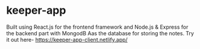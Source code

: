 # keeper-app

Built using React.js for the frontend framework and Node.js & Express for the backend part with MongodB
Aas the database for storing the notes.
Try it out here- https://keeper-app-client.netlify.app/
